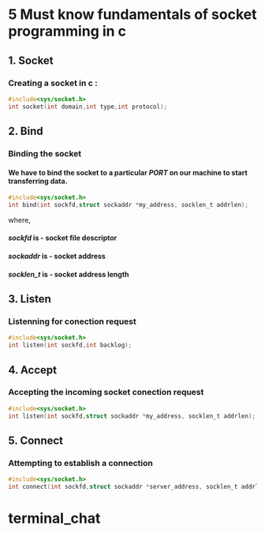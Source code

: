 # 5 Must know fundamentals of socket programming in c
## 1. Socket
### Creating a socket in c : 
```c
#include<sys/socket.h>
int socket(int domain,int type,int protocol);
```

## 2. Bind
### Binding the socket
#### We have to bind the socket to a particular ***PORT*** on our machine to start transferring data.
```c
#include<sys/socket.h>
int bind(int sockfd,struct sockaddr *my_address, socklen_t addrlen);
```
where,
#### ***sockfd*** is - socket file descriptor
#### ***sockaddr*** is - socket address
#### ***socklen_t*** is - socket address length

## 3. Listen
### Listenning for conection request
```c
#include<sys/socket.h>
int listen(int sockfd,int backlog);
```
## 4. Accept
### Accepting the incoming socket conection request
```c
#include<sys/socket.h>
int listen(int sockfd,struct sockaddr *my_address, socklen_t addrlen);
```
## 5. Connect
### Attempting to establish a connection
```c
#include<sys/socket.h>
int connect(int sockfd,struct sockaddr *server_address, socklen_t addrlen);
```


# terminal_chat
